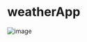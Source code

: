# weatherApp
 ![image](https://user-images.githubusercontent.com/116377182/218049103-1bf2490b-9ec6-4d1d-831c-9e18c89370d6.png)


